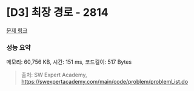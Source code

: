 # [D3] 최장 경로 - 2814 

[문제 링크](https://swexpertacademy.com/main/code/problem/problemDetail.do?contestProbId=AV7GOPPaAeMDFAXB) 

### 성능 요약

메모리: 60,756 KB, 시간: 151 ms, 코드길이: 517 Bytes



> 출처: SW Expert Academy, https://swexpertacademy.com/main/code/problem/problemList.do